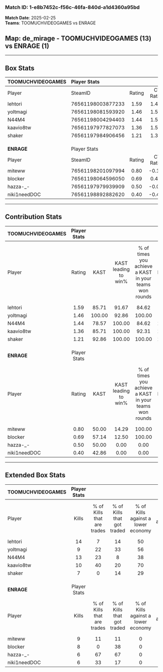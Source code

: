 ### Match ID: 1-e8b7452c-f56c-46fa-840d-a1d4360a95bd  
**Match Date**: 2025-02-25  
**Teams**: TOOMUCHVIDEOGAMES vs ENRAGE  

## **Map**: de_mirage - TOOMUCHVIDEOGAMES (13) vs ENRAGE (1)  
---  

## Box Stats  

| **TOOMUCHVIDEOGAMES** | Player Stats      |        |           |          |        |      |       |         |        |      |     |
| :- | :- | :-: | :-: | :-: | :-: | :-: | :-: | :-: | :-: | :-: | :-: |
| Player                | SteamID           | Rating | CT Rating | T Rating |  KAST  | ADR  | Kills | Assists | Deaths | K/D  | HS% |
| lehtori               | 76561198003877233 |  1.59  |   1.408   |  2.970   | 85.71  | 90.6 |  14   |    2    |   7    | 2.00 | 28  |
| yoltmagi              | 76561198081593920 |  1.46  |   1.534   |  1.531   | 100.00 | 72.5 |   9   |    4    |   4    | 2.25 | 44  |
| N44M4                 | 76561198004294403 |  1.44  |   1.510   |  1.839   | 78.57  | 90.1 |  13   |    3    |   8    | 1.63 | 53  |
| kaavio8tw             | 76561197977827073 |  1.36  |   1.576   |  1.289   | 85.71  | 79.1 |  10   |    5    |   6    | 1.67 | 50  |
| shaker                | 76561197984906456 |  1.21  |   1.342   |  0.963   | 92.86  | 60.9 |   7   |    5    |   5    | 1.40 | 28  |
|                       |                   |        |           |          |        |      |       |         |        |      |     |
|                       |                   |        |           |          |        |      |       |         |        |      |     |
|                       |                   |        |           |          |        |      |       |         |        |      |     |
| **ENRAGE**            | Player Stats      |        |           |          |        |      |       |         |        |      |     |
| Player                | SteamID           | Rating | CT Rating | T Rating |  KAST  | ADR  | Kills | Assists | Deaths | K/D  | HS% |
| miteww                | 76561198201097994 |  0.80  |  -0.156   |  1.092   | 50.00  | 88.6 |   9   |    4    |   13   | 0.69 | 55  |
| blocker               | 76561198064596050 |  0.69  |   0.486   |  0.870   | 57.14  | 64.9 |   8   |    0    |   13   | 0.62 | 75  |
| hazza-_-              | 76561197979939909 |  0.50  |  -0.034   |  0.700   | 50.00  | 72.5 |   6   |    1    |   14   | 0.43 | 66  |
| niki1needDOC          | 76561198892882620 |  0.40  |  -0.471   |  0.639   | 42.86  | 53.5 |   6   |    3    |   14   | 0.43 |  0  |
---  

## Contribution Stats  

| **TOOMUCHVIDEOGAMES** | Player Stats |        |                      |                                                        |                           |                                                             |                          |                                                            |
| :- | :-: | :-: | :-: | :-: | :-: | :-: | :-: | :-: |
| Player                |    Rating    |  KAST  | KAST leading to win% | % of times you achieve a KAST in your teams won rounds | CT - KAST leading to win% | CT - % of times you achieve a KAST in your teams won rounds | T - KAST leading to win% | T - % of times you achieve a KAST in your teams won rounds |
| lehtori               |     1.59     | 85.71  |        91.67         |                         84.62                          |           90.00           |                            81.82                            |          100.00          |                           100.00                           |
| yoltmagi              |     1.46     | 100.00 |        92.86         |                         100.00                         |           91.67           |                           100.00                            |          100.00          |                           100.00                           |
| N44M4                 |     1.44     | 78.57  |        100.00        |                         84.62                          |          100.00           |                            81.82                            |          100.00          |                           100.00                           |
| kaavio8tw             |     1.36     | 85.71  |        100.00        |                         92.31                          |          100.00           |                            90.91                            |          100.00          |                           100.00                           |
| shaker                |     1.21     | 92.86  |        100.00        |                         100.00                         |          100.00           |                           100.00                            |          100.00          |                           100.00                           |
|                       |              |        |                      |                                                        |                           |                                                             |                          |                                                            |
|                       |              |        |                      |                                                        |                           |                                                             |                          |                                                            |
|                       |              |        |                      |                                                        |                           |                                                             |                          |                                                            |
| **ENRAGE**            | Player Stats |        |                      |                                                        |                           |                                                             |                          |                                                            |
| Player                |    Rating    |  KAST  | KAST leading to win% | % of times you achieve a KAST in your teams won rounds | CT - KAST leading to win% | CT - % of times you achieve a KAST in your teams won rounds | T - KAST leading to win% | T - % of times you achieve a KAST in your teams won rounds |
| miteww                |     0.80     | 50.00  |        14.29         |                         100.00                         |           0.00            |                            0.00                             |          14.29           |                           100.00                           |
| blocker               |     0.69     | 57.14  |        12.50         |                         100.00                         |           0.00            |                            0.00                             |          14.29           |                           100.00                           |
| hazza-_-              |     0.50     | 50.00  |         0.00         |                          0.00                          |           0.00            |                            0.00                             |           0.00           |                            0.00                            |
| niki1needDOC          |     0.40     | 42.86  |         0.00         |                          0.00                          |           0.00            |                            0.00                             |           0.00           |                            0.00                            |
---  

## Extended Box Stats  

| **TOOMUCHVIDEOGAMES** | Player Stats |                            |                            |                                    |                         |                              |                                 |        |                             |                                     |                          |                               |                            |
| :- | :-: | :-: | :-: | :-: | :-: | :-: | :-: | :-: | :-: | :-: | :-: | :-: | :-: |
| Player                |    Kills     | % of Kills that are trades | % of Kills that got traded | % of Kills against a lower economy | % of Kills against ecos | % of Kills that are flawless | % of Kills that are close duels | Deaths | % of Deaths that get traded | % of Deaths against a lower economy | % of Deaths against ecos | % of Deaths that are flawless | % of Deaths that are close |
| lehtori               |      14      |             7              |             14             |                 50                 |           14            |              64              |                0                |   7    |             14              |                 57                  |            0             |              86               |             0              |
| yoltmagi              |      9       |             22             |             33             |                 56                 |            0            |              44              |                0                |   4    |             50              |                 50                  |            0             |              75               |             0              |
| N44M4                 |      13      |             23             |             8              |                 38                 |            0            |              54              |               15                |   8    |             38              |                 50                  |            13            |              38               |             0              |
| kaavio8tw             |      10      |             40             |             20             |                 70                 |           20            |             100              |                0                |   6    |             17              |                 50                  |            0             |              17               |             0              |
| shaker                |      7       |             0              |             14             |                 29                 |            0            |              71              |                0                |   5    |             40              |                 40                  |            0             |              40               |             0              |
|                       |              |                            |                            |                                    |                         |                              |                                 |        |                             |                                     |                          |                               |                            |
|                       |              |                            |                            |                                    |                         |                              |                                 |        |                             |                                     |                          |                               |                            |
|                       |              |                            |                            |                                    |                         |                              |                                 |        |                             |                                     |                          |                               |                            |
| **ENRAGE**            | Player Stats |                            |                            |                                    |                         |                              |                                 |        |                             |                                     |                          |                               |                            |
| Player                |    Kills     | % of Kills that are trades | % of Kills that got traded | % of Kills against a lower economy | % of Kills against ecos | % of Kills that are flawless | % of Kills that are close duels | Deaths | % of Deaths that get traded | % of Deaths against a lower economy | % of Deaths against ecos | % of Deaths that are flawless | % of Deaths that are close |
| miteww                |      9       |             11             |             11             |                 0                  |            0            |              44              |                0                |   13   |             23              |                  0                  |            0             |              62               |             0              |
| blocker               |      8       |             0              |             38             |                 0                  |            0            |              38              |                0                |   13   |             23              |                  0                  |            0             |              62               |             8              |
| hazza-_-              |      6       |             67             |             67             |                 0                  |            0            |              67              |                0                |   14   |              7              |                  0                  |            0             |              64               |             0              |
| niki1needDOC          |      6       |             33             |             17             |                 0                  |            0            |              50              |                0                |   14   |             14              |                  0                  |            0             |              64               |             7              |
